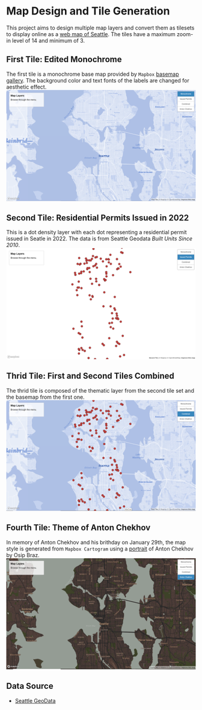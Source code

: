# Map Design and Tile Generation
This project aims to design multiple map layers and convert them as tilesets to display online as a [web map of Seattle](https://cathyluc.github.io/Map_Design_Tile_Generation/index.html). The tiles have a maximum zoom-in level of 14 and minimum of 3. 

## First Tile: Edited Monochrome
The first tile is a monochrome base map provided by `Mapbox` [basemap gallery](https://www.mapbox.com/gallery/). The background color and text fonts of the labels are changed for aesthetic effect.
![tile 1](img/tile1.PNG)

## Second Tile: Residential Permits Issued in 2022
This is a dot density layer with each dot representing a residential permit issued in Seatle in 2022. The data is from Seattle Geodata _Built Units Since 2010_. 
![tile 2](img/tile2.PNG)

## Thrid Tile: First and Second Tiles Combined
The thrid tile is composed of the thematic layer from the second tile set and the basemap from the first one.
![tile 3](img/tile3.PNG)

## Fourth Tile: Theme of Anton Chekhov
In memory of Anton Chekhov and his brithday on January 29th, the map style is generated from `Mapbox Cartogram` using a [portrait](https://en.wikipedia.org/wiki/Anton_Chekhov#/media/File:Chekhov_1898_by_Osip_Braz.jpg) of Anton Chekhov by Osip Braz.
![tile 4](img/tile4.PNG)

## Data Source
- [Seattle GeoData](https://data-seattlecitygis.opendata.arcgis.com/datasets/SeattleCityGIS::built-units-since-2010/explore?location=47.619210%2C-122.268552%2C11.00)
